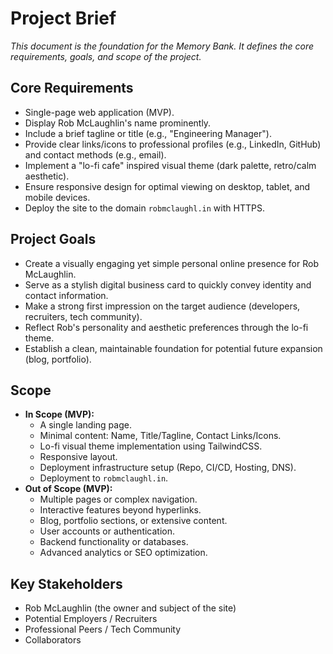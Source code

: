 # Project Brief

*This document is the foundation for the Memory Bank. It defines the core requirements, goals, and scope of the project.*

## Core Requirements

*   Single-page web application (MVP).
*   Display Rob McLaughlin's name prominently.
*   Include a brief tagline or title (e.g., "Engineering Manager").
*   Provide clear links/icons to professional profiles (e.g., LinkedIn, GitHub) and contact methods (e.g., email).
*   Implement a "lo-fi cafe" inspired visual theme (dark palette, retro/calm aesthetic).
*   Ensure responsive design for optimal viewing on desktop, tablet, and mobile devices.
*   Deploy the site to the domain `robmclaughl.in` with HTTPS.

## Project Goals

*   Create a visually engaging yet simple personal online presence for Rob McLaughlin.
*   Serve as a stylish digital business card to quickly convey identity and contact information.
*   Make a strong first impression on the target audience (developers, recruiters, tech community).
*   Reflect Rob's personality and aesthetic preferences through the lo-fi theme.
*   Establish a clean, maintainable foundation for potential future expansion (blog, portfolio).

## Scope

*   **In Scope (MVP):**
    *   A single landing page.
    *   Minimal content: Name, Title/Tagline, Contact Links/Icons.
    *   Lo-fi visual theme implementation using TailwindCSS.
    *   Responsive layout.
    *   Deployment infrastructure setup (Repo, CI/CD, Hosting, DNS).
    *   Deployment to `robmclaughl.in`.
*   **Out of Scope (MVP):**
    *   Multiple pages or complex navigation.
    *   Interactive features beyond hyperlinks.
    *   Blog, portfolio sections, or extensive content.
    *   User accounts or authentication.
    *   Backend functionality or databases.
    *   Advanced analytics or SEO optimization.

## Key Stakeholders

*   Rob McLaughlin (the owner and subject of the site)
*   Potential Employers / Recruiters
*   Professional Peers / Tech Community
*   Collaborators 